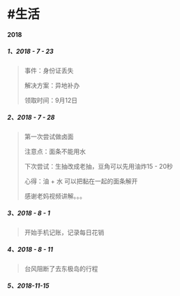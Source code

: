 # \#生活

#### 2018

##### 1、2018 - 7 - 23

> 事件：身份证丢失
>
> 解决方案：异地补办
>
> 领取时间：9月12日

##### 2、2018 - 7 - 28

> 第一次尝试做卤面
>
> 注意点：面条不能用水
>
> 下次尝试：生抽改成老抽，豆角可以先用油炸15 - 20秒
>
> 心得：油 + 水 可以把黏在一起的面条解开
>
> 感谢老妈视频讲解。。。

##### 3、2018 - 8 - 1

> 开始手机记账，记录每日花销

##### 4、2018 - 8 - 11

> 台风阻断了去东极岛的行程

##### 5、2018-11-15



